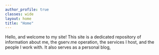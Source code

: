 ```yaml
---
author_profile: true
classes: wide
layout: home
title: "Home"
---
```


Hello, and welcome to my site! This site is a dedicated repository of information about me,
the gserv.me operation, the services I host, and the people I work with. It also serves
as a personal blog, 
